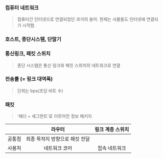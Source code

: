### 컴퓨터 네트워크<br>
> 컴퓨터간 인터넷으로 연결되었던 과거의 용어. 현재는 사물들도 인터넷에 연결되기 시작함.
### 호스트, 종단시스템, 단말기
### 통신링크, 패킷 스위치<br>
> 종단 시스템은 통신 링크와 패킷 스위치의 네트워크로 연결
### 전송률 (= 링크 대역폭)<br>
> 단위는 bps(초당 비트 수)
### 패킷<br>
> '헤더 + 세그먼트'로 이루어진 정보 패키지

||라우터|링크 계층 스위치|
|:-:|:-:|:-:|
|공통점|최종 목적지 방향으로 패킷 전달||
|사용처|네트워크 코어|접속 네트워크|
